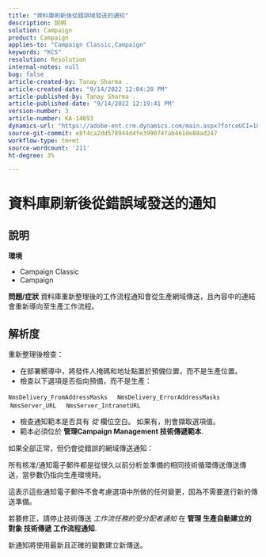 ```yaml
---
title: "資料庫刷新後從錯誤域發送的通知"
description: 說明
solution: Campaign
product: Campaign
applies-to: "Campaign Classic,Campaign"
keywords: "KCS"
resolution: Resolution
internal-notes: null
bug: false
article-created-by: Tanay Sharma .
article-created-date: "9/14/2022 12:04:28 PM"
article-published-by: Tanay Sharma .
article-published-date: "9/14/2022 12:19:41 PM"
version-number: 3
article-number: KA-14693
dynamics-url: "https://adobe-ent.crm.dynamics.com/main.aspx?forceUCI=1&pagetype=entityrecord&etn=knowledgearticle&id=a95eeb5e-2534-ed11-9db1-002248086735"
source-git-commit: e8f4ca2dd578944d4fe399074fab461de88ad247
workflow-type: tm+mt
source-wordcount: '211'
ht-degree: 3%

---
```


# 資料庫刷新後從錯誤域發送的通知

## 說明

<b>環境</b>
- Campaign Classic
- Campaign



<b>問題/症狀</b>
資料庫重新整理後的工作流程通知會從生產網域傳送，且內容中的連結會重新導向至生產工作流程。


## 解析度


重新整理後檢查：

- 在部署嚮導中，將發件人掩碼和地址點置於預備位置，而不是生產位置。
- 檢查以下選項是否指向預備，而不是生產：


`NmsDelivery_FromAddressMasks`
    `NmsDelivery_ErrorAddressMasks`
    `NmsServer_URL`
    `NmsServer_IntranetURL`



- 檢查通知範本是否具有 *從* 欄位空白。 如果有，則會擷取選項值。
- 範本必須位於 <b>管理</b><b>Campaign Management </b> <b>技術傳遞範本</b>.




如果全部正常，但仍會從錯誤的網域傳送通知：

所有核准/通知電子郵件都是從很久以前分析並準備的相同技術循環傳送傳送傳送，當參數仍指向生產環境時。

這表示這些通知電子郵件不會考慮選項中所做的任何變更，因為不需要進行新的傳送準備。

若要修正，請停止技術傳送 *工作流任務的受分配者通知* 在 <b>管理 </b> <b>生產</b><b>自動建立的對象 </b> <b>技術傳遞 </b> <b>工作流程通知</b>.

新通知將使用最新且正確的變數建立新傳送。


